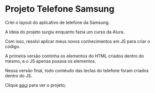# Projeto Telefone Samsung

Criei o layout do aplicativo de telefone da Samsung.

A ideia do projeto surgiu enquanto fazia um curso da Alura.

Com isso, resolvi aplicar meus novos conhecimentos em JS para criar o código.

A primeira versão continha os elementos do HTML criados dentro do mesmo, e o JS apenas puxava os elementos.

Nessa versão final, todo contéudo das teclas do telefone foram criados dentro do JS.

Clique [aqui](https://brunosabbagmachado.github.io/telefone-Samsung/) para ver o projeto;